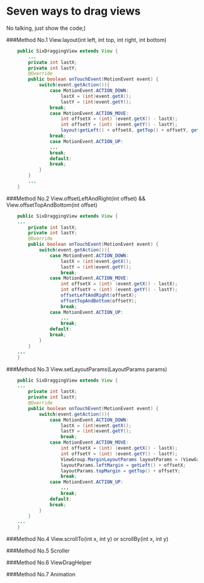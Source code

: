 Seven ways to drag views
======================
No talking, just show the code;)

###Method No.1 View.layout(int left, int top, int right, int bottom)

```java
	public SixDraggingView extends View {
		...
		private int lastX;
		private int lastY;
		@Override
		public boolean onTouchEvent(MotionEvent event) {
			switch(event.getAction()){
				case MotionEvent.ACTION_DOWN:
					lastX = (int)event.getX();
					lastY = (int)event.getY();
				break;
				case MotionEvent.ACTION_MOVE:
					int offsetX = (int) (event.getX() - lastX);
					int offsetY = (int) (event.getY() - lastY);
					layout(getLeft() + offsetX, getTop() + offsetY, getRight() + offsetX, getBottom() + offsetY);
				break;
				case MotionEvent.ACTION_UP:
				...
				break;
				default:
				break;
			}
		}
		...
	}
```


###Method No.2 View.offsetLeftAndRight(int offset) && View.offsetTopAndBottom(int offset)

```java
	public SixDraggingView extends View {
	...
		private int lastX;
		private int lastY;	
		@Override
		public boolean onTouchEvent(MotionEvent event) {
			switch(event.getAction()){
				case MotionEvent.ACTION_DOWN:
					lastX = (int)event.getX();
					lastY = (int)event.getY();
					break;					
				case MotionEvent.ACTION_MOVE:
					int offsetX = (int) (event.getX() - lastX);
					int offsetY = (int) (event.getY() - lastY);
					offsetLeftAndRight(offsetX);
					offsetTopAndBottom(offsetY);
					break;																		
				case MotionEvent.ACTION_UP:
					...
					break;
				default:
				break;
			}
		}
	...
	}
```

###Method No.3 View.setLayoutParams(LayoutParams params)
```java
	public SixDraggingView extends View {
	...
		private int lastX;
		private int lastY;	
		@Override
		public boolean onTouchEvent(MotionEvent event) {
			switch(event.getAction()){
				case MotionEvent.ACTION_DOWN:
					lastX = (int)event.getX();
					lastY = (int)event.getY();
					break;					
				case MotionEvent.ACTION_MOVE:
					int offsetX = (int) (event.getX() - lastX);
					int offsetY = (int) (event.getY() - lastY);
					ViewGroup.MarginLayoutParams layoutParams = (ViewGroup.MarginLayoutParams) getLayoutParams();
					layoutParams.leftMargin = getLeft() + offsetX;
					layoutParams.topMargin = getTop() + offsetY;
					break;																		
				case MotionEvent.ACTION_UP:
					...
					break;
				default:
				break;
			}
		}
	...
	}
```

###Method No.4 View.scrollTo(int x, int y) or scrollBy(int x, int y)

###Method No.5 Scroller

###Method No.6 ViewDragHelper

###Method No.7 Animation

